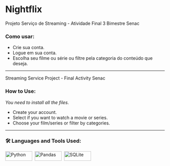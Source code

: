 # Nightflix

Projeto Serviço de Streaming - Atividade Final 3 Bimestre Senac

### Como usar:
- Crie sua conta.
- Logue em sua conta.
- Escolha seu filme ou série ou filtre pela categoria do conteúdo que deseja.

---
Streaming Service Project - Final Activity Senac

### How to Use:
*You need to install all the files.*
- Create your account.
- Select if you want to watch a movie or series.
- Choose your film/series or filter by categories.

---

### :hammer_and_wrench: Languages and Tools Used:


<div>
  <img src="https://img.shields.io/badge/python-3670A0?style=for-the-badge&logo=python&logoColor=ffdd54" title="Python" alt="Python" width="85" height="30"/>&nbsp;
  <img src="https://img.shields.io/badge/Pandas-2C2D72?style=for-the-badge&logo=pandas&logoColor=white" title="Pandas" alt="Pandas" width="85" height="30"/>&nbsp;
  <img src="https://img.shields.io/badge/sqlite-%2307405e.svg?style=for-the-badge&logo=sqlite&logoColor=white" title="SQLite"  alt="SQLite" width="85" height="30"/>&nbsp;
</div>
